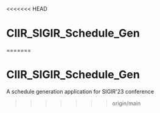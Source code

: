 <<<<<<< HEAD
# CIIR_SIGIR_Schedule_Gen
=======
# CIIR_SIGIR_Schedule_Gen
A schedule generation application for SIGIR'23 conference
>>>>>>> origin/main
